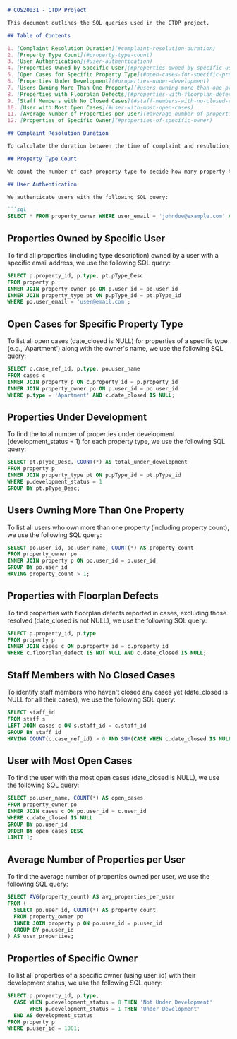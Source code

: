 ```markdown
# COS20031 - CTDP Project

This document outlines the SQL queries used in the CTDP project.

## Table of Contents

1. [Complaint Resolution Duration](#complaint-resolution-duration)
2. [Property Type Count](#property-type-count)
3. [User Authentication](#user-authentication)
4. [Properties Owned by Specific User](#properties-owned-by-specific-user)
5. [Open Cases for Specific Property Type](#open-cases-for-specific-property-type)
6. [Properties Under Development](#properties-under-development)
7. [Users Owning More Than One Property](#users-owning-more-than-one-property)
8. [Properties with Floorplan Defects](#properties-with-floorplan-defects)
9. [Staff Members with No Closed Cases](#staff-members-with-no-closed-cases)
10. [User with Most Open Cases](#user-with-most-open-cases)
11. [Average Number of Properties per User](#average-number-of-properties-per-user)
12. [Properties of Specific Owner](#properties-of-specific-owner)

## Complaint Resolution Duration

To calculate the duration between the time of complaint and resolution, we use the `date_opened` and `date_closed` fields.

## Property Type Count

We count the number of each property type to decide how many property types exist.

## User Authentication

We authenticate users with the following SQL query:

```sql
SELECT * FROM property_owner WHERE user_email = 'johndoe@example.com' AND user_password = 'password123';
```

## Properties Owned by Specific User

To find all properties (including type description) owned by a user with a specific email address, we use the following SQL query:

```sql
SELECT p.property_id, p.type, pt.pType_Desc
FROM property p
INNER JOIN property_owner po ON p.user_id = po.user_id
INNER JOIN property_type pt ON p.pType_id = pt.pType_id
WHERE po.user_email = 'user@email.com';
```

## Open Cases for Specific Property Type

To list all open cases (date_closed is NULL) for properties of a specific type (e.g., 'Apartment') along with the owner's name, we use the following SQL query:

```sql
SELECT c.case_ref_id, p.type, po.user_name
FROM cases c
INNER JOIN property p ON c.property_id = p.property_id
INNER JOIN property_owner po ON p.user_id = po.user_id
WHERE p.type = 'Apartment' AND c.date_closed IS NULL;
```

## Properties Under Development

To find the total number of properties under development (development_status = 1) for each property type, we use the following SQL query:

```sql
SELECT pt.pType_Desc, COUNT(*) AS total_under_development
FROM property p
INNER JOIN property_type pt ON p.pType_id = pt.pType_id
WHERE p.development_status = 1
GROUP BY pt.pType_Desc;
```

## Users Owning More Than One Property

To list all users who own more than one property (including property count), we use the following SQL query:

```sql
SELECT po.user_id, po.user_name, COUNT(*) AS property_count
FROM property_owner po
INNER JOIN property p ON po.user_id = p.user_id
GROUP BY po.user_id
HAVING property_count > 1;
```

## Properties with Floorplan Defects

To find properties with floorplan defects reported in cases, excluding those resolved (date_closed is not NULL), we use the following SQL query:

```sql
SELECT p.property_id, p.type
FROM property p
INNER JOIN cases c ON p.property_id = c.property_id
WHERE c.floorplan_defect IS NOT NULL AND c.date_closed IS NULL;
```

## Staff Members with No Closed Cases

To identify staff members who haven't closed any cases yet (date_closed is NULL for all their cases), we use the following SQL query:

```sql
SELECT staff_id
FROM staff s
LEFT JOIN cases c ON s.staff_id = c.staff_id
GROUP BY staff_id
HAVING COUNT(c.case_ref_id) > 0 AND SUM(CASE WHEN c.date_closed IS NULL THEN 1 ELSE 0 END) = COUNT(c.case_ref_id);
```

## User with Most Open Cases

To find the user with the most open cases (date_closed is NULL), we use the following SQL query:

```sql
SELECT po.user_name, COUNT(*) AS open_cases
FROM property_owner po
INNER JOIN cases c ON po.user_id = c.user_id
WHERE c.date_closed IS NULL
GROUP BY po.user_id
ORDER BY open_cases DESC
LIMIT 1;
```

## Average Number of Properties per User

To find the average number of properties owned per user, we use the following SQL query:

```sql
SELECT AVG(property_count) AS avg_properties_per_user
FROM (
  SELECT po.user_id, COUNT(*) AS property_count
  FROM property_owner po
  INNER JOIN property p ON po.user_id = p.user_id
  GROUP BY po.user_id
) AS user_properties;
```

## Properties of Specific Owner

To list all properties of a specific owner (using user_id) with their development status, we use the following SQL query:

```sql
SELECT p.property_id, p.type, 
  CASE WHEN p.development_status = 0 THEN 'Not Under Development'
       WHEN p.development_status = 1 THEN 'Under Development'
  END AS development_status
FROM property p
WHERE p.user_id = 1001;
```
